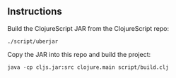 ## Instructions

Build the ClojureScript JAR from the ClojureScript repo:

```
./script/uberjar
```

Copy the JAR into this repo and build the project:

```
java -cp cljs.jar:src clojure.main script/build.clj
```
